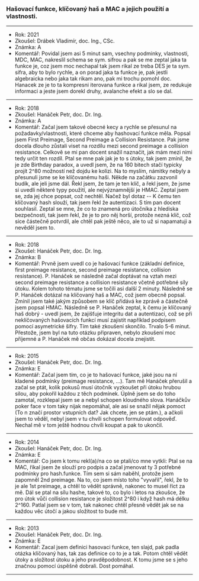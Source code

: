 ### Hašovací funkce, klíčovaný haš a MAC a jejich použití a vlastnosti.

----------------------------------------

- Rok: 2021
- Zkoušel: Drábek Vladimír, doc. Ing., CSc.
- Známka: A
- Komentář: Povidal jsem asi 5 minut sam, vsechny podminky, vlastnosti, MDC, MAC, nakreslil schema se sym. sifrou a pak se me zeptal jaka ta funkce je, coz jsem moc nechapal tak jsem rikal ze treba DES je ta sym. sifra, aby to bylo rychle, a on porad jaka ta funkce je, pak jestli algebraicka nebo jaka tak rikam ano, pak mi trochu pomohl doc. Hanacek ze je to ta kompresni iterovana funkce a rikal jsem, ze redukuje informaci a jeste jsem dorekl druhy, avalanche efekt a slo se dal.

----------------------------------------

- Rok: 2018
- Zkoušel: Hanáček Petr, doc. Dr. Ing.
- Známka: A
- Komentář: Začal jsem takové obecné kecy a rychle se přesunul na požadavky/vlastnosti, které chceme aby hashovací funkce měla. Popsal jsem First Preimage, Second Preimage a Collision Resistance. Pak jsme docela dlouho zůstali viset na rozdílu mezi second preimage a collision resistance. Celkově se mi pan docent snažil naznačit, jak mám mezi nimi tedy určit ten rozdíl. Ptal se mne pak jak je to s útoky, tak jsem zmínil, že je zde Birthday paradox, a uvedl jsem, že na 160 bitech stačí typicky projít 2^80 možností než dojdu ke kolizi. Na to myslím, námitky nebyly a přesunuli jsme se ke klíčovanému haši. Někde na začátku zazvonil budík, ale jeli jsme dál. Řekl jsem, že tam je ten klíč, a řekl jsem, že jsme si uvedli některé typy použití, ale nejvýznamnější je HMAC. Zeptal jsem se, zda jej chce popsat, což nechtěl. Načež byl dotaz -- K čemu ten klíčovaný hash slouží, tak jsem řekl že autentizaci. S tím pan docent souhlasil. Zeptal se mne, že co to znamená pro útočníka z hlediska bezpečnosti, tak jsem řekl, že je to pro něj horší, protože nezná klíč, což sice částečně potvrdil, ale chtěl pak ještě něco, ale to už si napamatuji a nevěděl jsem to.

----------------------------------------

- Rok: 2018
- Zkoušel: Hanáček Petr, doc. Dr. Ing.
- Známka: B
- Komentář: Prvně jsem uvedl co je hašovací funkce (základní definice, first preimage resistance, second preimage resistance, collision resistance). P. Hanáček se následně začal doptávat na vztah mezi second preimage resistance a collision resistance včetně potřebné síly útoku. Kolem tohoto tématu jsme se točili asi další 2 minuty. Následně se P. Hanáček dotázal na klíčovaný haš a MAC, což jsem obecně popsal. Zmínil jsem také jakým způsobem se klíč přidává ke zprávě a částečně jsem popsal HMAC. Následně se P. Hanáček zeptal, k čemu je klíčovaný haš dobrý - uvedl jsem, že zajišťuje integritu dat a autentizaci, což se při neklíčovaných hašovacích funkcí musí zajistit například podpisem pomocí asymetrické šifry. Tím také zkoušení skončilo. Trvalo 5-6 minut. Přestože, jsem byl na tuto otázku připraven, nebylo zkoušení moc příjemné a P. Hanáček mě občas dokázal docela znejistit.

----------------------------------------

- Rok: 2015
- Zkoušel: Hanáček Petr, doc. Dr. Ing.
- Známka: E
- Komentář: Začal jsem tím, co je to hašovací funkce, jaké jsou na ní kladené podmínky (preimage resistance, ...). Tam mě Hanáček přerušil a začal se ptát, kolik pokusů musí útočník vyzkoušet při útoku hrubou silou, aby pokořil každou z těch podmínek. Úplně jsem se do toho zamotal, rozklepal jsem se a nebyl schopen kloudného slova. Hanáčkův poker face v tom taky nijak nepomáhal, ale asi se snažil nějak pomoct (To n značí prostor vstupních dat? Jak chcete, jen se ptám.), a ačkoli jsem to věděl, nebyl jsem v tu chvíli schopen formulovat odpověď. Nechal mě v tom ještě hodnou chvíli koupat a pak to ukončil.

----------------------------------------

- Rok: 2014
- Zkoušel: Hanáček Petr, doc. Dr. Ing.
- Známka: E
- Komentář: Co jsem k tomu rekl(a)/na co se ptali/co mne vytkli: Ptal se na MAC, říkal jsem že slouží pro podpis a začal jmenovat ty 3 potřebné podmínky pro hash.funkce. Tím sem si sám naběhl, protože jsem zapomněl 2nd preimage. Na to, co jsem místo toho "vyvařil", řekl, že to je ale 1st preimage, a chtěl to vědět správně, nakonec to musel říct za mě. Dál se ptal na sílu hashe, takové to, co bylo i letos na zkoušce, že pro útok vůči collision resistance je složitost 2^80 i když hash má délku 2^160. Patlal jsem se v tom, tak nakonec chtěl přesně vědět jak se na každou věc útočí a jakou složitost to bude mít.

----------------------------------------

- Rok: 2013
- Zkoušel: Hanáček Petr, doc. Dr. Ing.
- Známka: E
- Komentář: Zacal jsem definici hasovaci funkce, ten slajd, pak padla otázka klíčovaný has, tak zas definice co to je a tak. Potom chtěl vědět útoky a složitost útoku a jeho pravděpodobnost. K tomu jsme se s jeho značnou pomocí úspěšně dobrali. Dost pomáhal.

----------------------------------------
